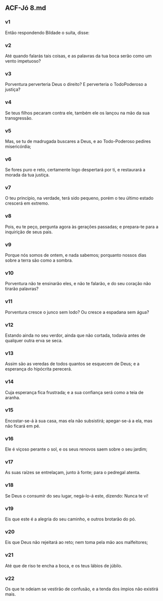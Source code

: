 ## ACF-Jó 8.md
### v1
 Então respondendo Bildade o suíta, disse:
### v2
 Até quando falarás tais coisas, e as palavras da tua boca serão como um vento impetuoso?
### v3
 Porventura perverteria Deus o direito? E perverteria o TodoPoderoso a justiça?
### v4
 Se teus filhos pecaram contra ele, também ele os lançou na mão da sua transgressão.
### v5
 Mas, se tu de madrugada buscares a Deus, e ao Todo-Poderoso pedires misericórdia;
### v6
 Se fores puro e reto, certamente logo despertará por ti, e restaurará a morada da tua justiça.
### v7
 O teu princípio, na verdade, terá sido pequeno, porém o teu último estado crescerá em extremo.
### v8
 Pois, eu te peço, pergunta agora às gerações passadas; e prepara-te para a inquirição de seus pais.
### v9
 Porque nós somos de ontem, e nada sabemos; porquanto nossos dias sobre a terra são como a sombra.
### v10
 Porventura não te ensinarão eles, e não te falarão, e do seu coração não tirarão palavras?
### v11
 Porventura cresce o junco sem lodo? Ou cresce a espadana sem água?
### v12
 Estando ainda no seu verdor, ainda que não cortada, todavia antes de qualquer outra erva se seca.
### v13
 Assim são as veredas de todos quantos se esquecem de Deus; e a esperança do hipócrita perecerá.
### v14
 Cuja esperança fica frustrada; e a sua confiança será como a teia de aranha.
### v15
 Encostar-se-á à sua casa, mas ela não subsistirá; apegar-se-á a ela, mas não ficará em pé.
### v16
 Ele é viçoso perante o sol, e os seus renovos saem sobre o seu jardim;
### v17
 As suas raízes se entrelaçam, junto à fonte; para o pedregal atenta.
### v18
 Se Deus o consumir do seu lugar, negá-lo-á este, dizendo: Nunca te vi!
### v19
 Eis que este é a alegria do seu caminho, e outros brotarão do pó.
### v20
 Eis que Deus não rejeitará ao reto; nem toma pela mão aos malfeitores;
### v21
 Até que de riso te encha a boca, e os teus lábios de júbilo.
### v22
 Os que te odeiam se vestirão de confusão, e a tenda dos ímpios não existirá mais.
